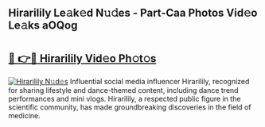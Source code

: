 ## Hirarilily Le𝚊k𝚎d N𝚞𝚍es - Part-Caa Photos Vid𝚎o Le𝚊ks aOQog

# <h2><a href="http://fbc7zz.evod.top/?m=Hirarilily">🔗 👉🔴 Hirarilily Vid𝚎o Ph𝚘t𝚘s</a></h2>

[![Hirarilily N𝚞d𝚎s](https://i.imgur.com/8V9OHl7.gif)](http://fbc7zz.evod.top/?m=Hirarilily)
Influential social media influencer Hirarilily, recognized for sharing lifestyle and dance-themed content, including dance trend performances and mini vlogs. Hirarilily, a respected public figure in the scientific community, has made groundbreaking discoveries in the field of medicine. 

